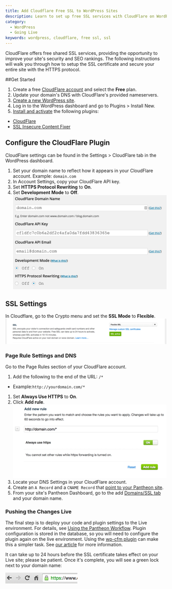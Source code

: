 ```yaml
---
title: Add Cloudflare Free SSL to WordPress Sites
description: Learn to set up free SSL services with CloudFlare on WordPress sites.
category:
  - WordPress
  - Going Live
keywords: wordpress, cloudflare, free ssl, ssl
---
```

CloudFlare offers free shared SSL services, providing the opportunity to improve your site's security and SEO rankings. The following instructions will walk you through how to setup the SSL certificate and secure your entire site with the HTTPS protocol.

##Get Started

1. Create a free [CloudFlare account](https://www.cloudflare.com/sign-up) and select the **Free** plan.
1. Update your domain's DNS with CloudFlare's provided nameservers.
1. [Create a new WordPress site](/docs/articles/wordpress/starting-wordpress-site/).
1. Log in to the WordPress dashboard and go to Plugins > Install New.
1. [Install and activate](/docs/articles/sites/code/more-ways-of-managing-code-in-sftp-mode/#using-wp-admin-to-manage-plugins-and-themes) the following plugins:
 - [CloudFlare](https://wordpress.org/plugins/cloudflare/)
 - [SSL Insecure Content Fixer](https://wordpress.org/plugins/ssl-insecure-content-fixer/)

## Configure the CloudFlare Plugin

CloudFlare settings can be found in the Settings > CloudFlare tab in the WordPress dashboard.

1. Set your domain name to reflect how it appears in your CloudFlare account. Example: `domain.com`
1. In Account Settings, copy your CloudFlare API key.
1. Set **HTTPS Protocol Rewriting** to **On**.
1. Set **Development Mode** to **Off**.
![CloudFlare Settings](/source/docs/assets/images/cloudflare-settings.png)
## SSL Settings
In Cloudflare, go to the Crypto menu and set the **SSL Mode** to **Flexible**.
![CloudFlare Flex SSL](/source/docs/assets/images/cloudflare-flexible-ssl.png)

### Page Rule Settings and DNS
Go to the Page Rules section of your CloudFlare account.

1. Add the following to the end of the URL: `/*`
 - Example:`http://yourdomain.com/*`
1. Set **Always Use HTTPS** to **On**.
1. Click **Add rule**.
 ![CloudFlare Rules](/source/docs/assets/images/cloudflare-page-rules.png)
1. Locate your DNS Settings in your CloudFlare account.
1. Create an `A Record` and a `CNAME Record` that [point to your Pantheon site](/docs/articles/sites/domains/dns-records-for-directing-your-domain-to-your-pantheon-site/#pantheon-dns-records-for-http-sites).
1. From your site's Pantheon Dashboard, go to the add [Domains/SSL tab](/docs/articles/sites/domains/dns-records-for-directing-your-domain-to-your-pantheon-site/#pantheon-dns-records-for-http-sites) and your domain name.

### Pushing the Changes Live

The final step is to deploy your code and plugin settings to the Live environment. For details, see [Using the Pantheon Workflow](/docs/articles/sites/code/using-the-pantheon-workflow/). Plugin configuration is stored in the database, so you will need to configure the plugin again on the live environment. Using the [wp-cfm plugin](https://github.com/forumone/wp-cfm) can make this a simpler task. See [our article](/docs/articles/wordpress/wordpress-configuration-management-wp-cfm/) for more information.

It can take up to 24 hours before the SSL certificate takes effect on your Live site; please be patient. Once it's complete, you will see a green lock next to your domain name:

![Green lock](/source/docs/assets/images/cloudflare-green-bar.png)
